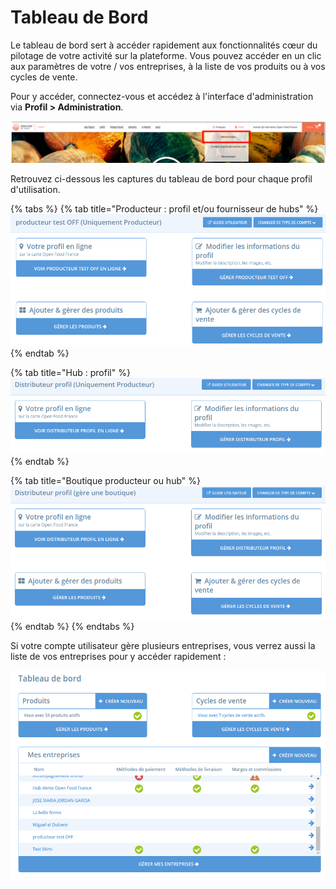 # Tableau de Bord

Le tableau de bord sert à accéder rapidement aux fonctionnalités cœur du pilotage de votre activité sur la plateforme. Vous pouvez accéder en un clic aux paramètres de votre / vos entreprises, à la liste de vos produits ou à vos cycles de vente.&#x20;

Pour y accéder, connectez-vous et accédez à l'interface d'administration via **Profil > Administration**.&#x20;

![](<../.gitbook/assets/image (60) (1).png>)

Retrouvez ci-dessous les captures du tableau de bord pour chaque profil d'utilisation.

{% tabs %}
{% tab title="Producteur : profil et/ou fournisseur de hubs" %}
![](<../.gitbook/assets/image (39) (1).png>)
{% endtab %}

{% tab title="Hub : profil" %}
![](<../.gitbook/assets/image (50) (1).png>)
{% endtab %}

{% tab title="Boutique producteur ou hub" %}
![](<../.gitbook/assets/image (44) (1).png>)
{% endtab %}
{% endtabs %}

Si votre compte utilisateur gère plusieurs entreprises, vous verrez aussi la liste de vos entreprises pour y accéder rapidement :&#x20;

![](<../.gitbook/assets/image (59) (1).png>)
